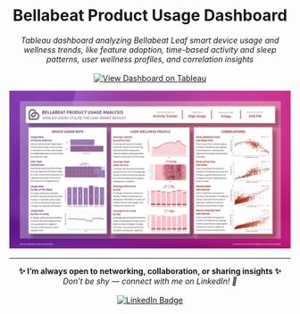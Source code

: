 <h1 align="center">Bellabeat Product Usage Dashboard</h1>

<p align="center">
  <i>Tableau dashboard analyzing Bellabeat Leaf smart device usage and wellness trends, like feature adoption, time-based activity and sleep patterns, user wellness profiles, and correlation insights</i>
  <br><br>
  <a href="https://public.tableau.com/app/profile/jhermienpaul" target="_blank">
    <img src="https://img.shields.io/badge/VIEW%20DASHBOARD%20ON%20TABLEAU-blue?style=for-the-badge&logo=tableau" alt="View Dashboard on Tableau"/>
  </a>
</p>

<p align="center">
  <img src="./Dashboard Image.png" alt="Dashboard Image" style="max-width: 100%; height: auto;">
</p>

---

<p align="center">
  <b>✨ I’m always open to networking, collaboration, or sharing insights ✨</b><br>
  <i>Don’t be shy — connect with me on LinkedIn! 👋</i><br><br>
  <a href="https://www.linkedin.com/in/jhermienpaul/">
    <img src="https://img.shields.io/badge/LinkedIn-Let's%20Connect!-0077B5?style=for-the-badge&logo=linkedin&logoColor=white" alt="LinkedIn Badge"/>
  </a>
</p>
